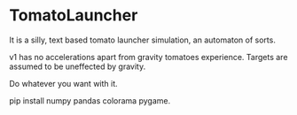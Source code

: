 # TomatoLauncher
It is a silly, text based tomato launcher simulation, an automaton of sorts.

v1 has no accelerations apart from gravity tomatoes experience. Targets are assumed to be uneffected by gravity.

Do whatever you want with it.

pip install numpy pandas colorama pygame.
